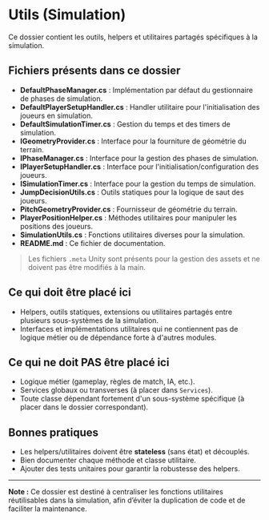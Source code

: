 # Utils (Simulation)

Ce dossier contient les outils, helpers et utilitaires partagés spécifiques à la simulation.

## Fichiers présents dans ce dossier
- **DefaultPhaseManager.cs** : Implémentation par défaut du gestionnaire de phases de simulation.
- **DefaultPlayerSetupHandler.cs** : Handler utilitaire pour l'initialisation des joueurs en simulation.
- **DefaultSimulationTimer.cs** : Gestion du temps et des timers de simulation.
- **IGeometryProvider.cs** : Interface pour la fourniture de géométrie du terrain.
- **IPhaseManager.cs** : Interface pour la gestion des phases de simulation.
- **IPlayerSetupHandler.cs** : Interface pour l'initialisation/configuration des joueurs.
- **ISimulationTimer.cs** : Interface pour la gestion du temps de simulation.
- **JumpDecisionUtils.cs** : Outils statiques pour la logique de saut des joueurs.
- **PitchGeometryProvider.cs** : Fournisseur de géométrie du terrain.
- **PlayerPositionHelper.cs** : Méthodes utilitaires pour manipuler les positions des joueurs.
- **SimulationUtils.cs** : Fonctions utilitaires diverses pour la simulation.
- **README.md** : Ce fichier de documentation.

> Les fichiers `.meta` Unity sont présents pour la gestion des assets et ne doivent pas être modifiés à la main.

## Ce qui doit être placé ici
- Helpers, outils statiques, extensions ou utilitaires partagés entre plusieurs sous-systèmes de la simulation.
- Interfaces et implémentations utilitaires qui ne contiennent pas de logique métier ou de dépendance forte à d'autres modules.

## Ce qui ne doit PAS être placé ici
- Logique métier (gameplay, règles de match, IA, etc.).
- Services globaux ou transverses (à placer dans `Services`).
- Toute classe dépendant fortement d'un sous-système spécifique (à placer dans le dossier correspondant).

## Bonnes pratiques
- Les helpers/utilitaires doivent être **stateless** (sans état) et découplés.
- Bien documenter chaque méthode et classe utilitaire.
- Ajouter des tests unitaires pour garantir la robustesse des helpers.

---

**Note :**
Ce dossier est destiné à centraliser les fonctions utilitaires réutilisables dans la simulation, afin d’éviter la duplication de code et de faciliter la maintenance.
